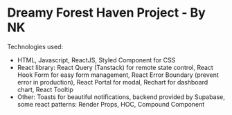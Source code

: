 # **Dreamy Forest Haven Project**</span> - By NK

Technologies used: 
* HTML, Javascript, ReactJS, Styled Component for CSS
* React library: React Query (Tanstack) for remote state control, React Hook Form for easy form management, React Error Boundary (prevent error in production), React Portal for modal, Rechart for dashboard chart, React Tooltip
* Other: Toasts for beautiful notifications, backend provided by Supabase, some react patterns: Render Props, HOC, Compound Component
